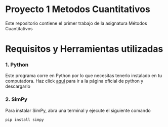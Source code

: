 # Proyecto 1 Metodos Cuantitativos

Este repositorio contiene el primer trabajo de la asignatura Métodos Cuantitativos

# Requisitos y Herramientas utilizadas

### **1. Python**

Este programa corre en Python por lo que necesitas tenerlo instalado en tu computadora. Haz click [aquí](https://www.python.org/downloads/) para ir a la página oficial de python y descargarlo

### **2. SimPy**

Para instalar SimPy, abra una terminal y ejecute el siguiente comando

```bash
pip install simpy
```
